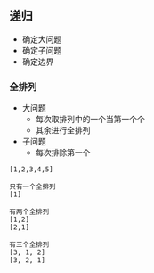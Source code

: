 ## 递归

- 确定大问题
- 确定子问题
- 确定边界



### 全排列

- 大问题
  - 每次取排列中的一个当第一个个
  - 其余进行全排列
- 子问题
  - 每次排除第一个

```
[1,2,3,4,5]

只有一个全排列
[1]

有两个全排列
[1,2]
[2,1]

有三个全排列
[3, 1, 2]
[3, 2, 1]

```

